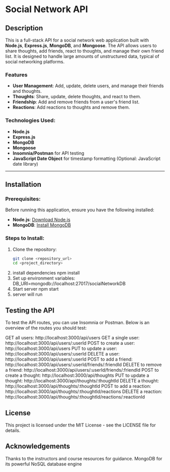 # Social Network API

## Description

This is a full-stack API for a social network web application built with **Node.js**, **Express.js**, **MongoDB**, and **Mongoose**. The API allows users to share thoughts, add friends, react to thoughts, and manage their own friend list. It is designed to handle large amounts of unstructured data, typical of social networking platforms.

### Features
- **User Management**: Add, update, delete users, and manage their friends and thoughts.
- **Thoughts**: Share, update, delete thoughts, and react to them.
- **Friendship**: Add and remove friends from a user's friend list.
- **Reactions**: Add reactions to thoughts and remove them.

### Technologies Used:
- **Node.js**
- **Express.js**
- **MongoDB**
- **Mongoose**
- **Insomnia/Postman** for API testing
- **JavaScript Date Object** for timestamp formatting (Optional: JavaScript date library)

---

## Installation

### Prerequisites:
Before running this application, ensure you have the following installed:
- **Node.js**: [Download Node.js](https://nodejs.org/)
- **MongoDB**: [Install MongoDB](https://www.mongodb.com/docs/manual/installation/)

### Steps to Install:
1. Clone the repository:
   ```bash
   git clone <repository_url>
   cd <project_directory>
2. install dependencies 
    npm install
3. Set up environment variables:
    DB_URI=mongodb://localhost:27017/socialNetworkDB
4. Start server
    npm start
5. server will run

## Testing the API
To test the API routes, you can use Insomnia or Postman. Below is an overview of the routes you should test:

GET all users: http://localhost:3000/api/users
GET a single user: http://localhost:3000/api/users/:userId
POST to create a user: http://localhost:3000/api/users
PUT to update a user: http://localhost:3000/api/users/:userId
DELETE a user: http://localhost:3000/api/users/:userId
POST to add a friend: http://localhost:3000/api/users/:userId/friends/:friendId
DELETE to remove a friend: http://localhost:3000/api/users/:userId/friends/:friendId
POST to create a thought: http://localhost:3000/api/thoughts
PUT to update a thought: http://localhost:3000/api/thoughts/:thoughtId
DELETE a thought: http://localhost:3000/api/thoughts/:thoughtId
POST to add a reaction: http://localhost:3000/api/thoughts/:thoughtId/reactions
DELETE a reaction: http://localhost:3000/api/thoughts/:thoughtId/reactions/:reactionId


## License

This project is licensed under the MIT License - see the LICENSE file for details.

 ## Acknowledgements
Thanks to the instructors and course resources for guidance.
MongoDB for its powerful NoSQL database engine